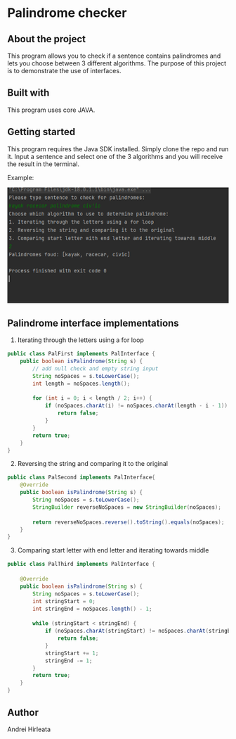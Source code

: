 # Palindrome checker

## About the project
This program allows you to check if a sentence contains palindromes and lets you choose between 3 different algorithms.
The purpose of this project is to demonstrate the use of interfaces.

## Built with
This program uses core JAVA.

## Getting started
This program requires the Java SDK installed.
Simply clone the repo and run it.
Input a sentence and select one of the 3 algorithms and you will receive the result in the terminal.

Example:

![img_2.png](img_2.png)
## Palindrome interface implementations

1. Iterating through the letters using a for loop
```JAVA
public class PalFirst implements PalInterface {
    public boolean isPalindrome(String s) {
        // add null check and empty string input
        String noSpaces = s.toLowerCase();
        int length = noSpaces.length();

        for (int i = 0; i < length / 2; i++) {
            if (noSpaces.charAt(i) != noSpaces.charAt(length - i - 1)) {
                return false;
            }
        }
        return true;
    }
}
```

2. Reversing the string and comparing it to the original
```JAVA
public class PalSecond implements PalInterface{
    @Override
    public boolean isPalindrome(String s) {
        String noSpaces = s.toLowerCase();
        StringBuilder reverseNoSpaces = new StringBuilder(noSpaces);

        return reverseNoSpaces.reverse().toString().equals(noSpaces);
    }
}

```

3. Comparing start letter with end letter and iterating towards middle
```JAVA
public class PalThird implements PalInterface {

    @Override
    public boolean isPalindrome(String s) {
        String noSpaces = s.toLowerCase();
        int stringStart = 0;
        int stringEnd = noSpaces.length() - 1;

        while (stringStart < stringEnd) {
            if (noSpaces.charAt(stringStart) != noSpaces.charAt(stringEnd)) {
                return false;
            }
            stringStart += 1;
            stringEnd -= 1;
        }
        return true;
    }
}
```
## Author
Andrei Hirleata
